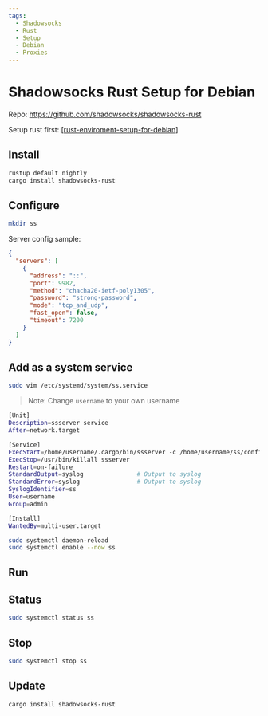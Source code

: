 ```yaml
---
tags:
  - Shadowsocks
  - Rust
  - Setup
  - Debian
  - Proxies
---
```


# Shadowsocks Rust Setup for Debian

Repo: <https://github.com/shadowsocks/shadowsocks-rust>

Setup rust first: [[rust-enviroment-setup-for-debian]]

## Install

```bash
rustup default nightly
cargo install shadowsocks-rust
```

## Configure

```bash
mkdir ss
```

Server config sample:

```json
{
  "servers": [
    {
      "address": "::",
      "port": 9982,
      "method": "chacha20-ietf-poly1305",
      "password": "strong-password",
      "mode": "tcp_and_udp",
      "fast_open": false,
      "timeout": 7200
    }
  ]
}
```

## Add as a system service

```bash
sudo vim /etc/systemd/system/ss.service
```


> Note: Change `username` to your own username

```bash
[Unit]
Description=ssserver service
After=network.target

[Service]
ExecStart=/home/username/.cargo/bin/ssserver -c /home/username/ss/config.json
ExecStop=/usr/bin/killall ssserver
Restart=on-failure
StandardOutput=syslog               # Output to syslog
StandardError=syslog                # Output to syslog
SyslogIdentifier=ss
User=username
Group=admin

[Install]
WantedBy=multi-user.target
```

```bash
sudo systemctl daemon-reload
sudo systemctl enable --now ss
```

## Run

## Status

```bash
sudo systemctl status ss
```

## Stop

```bash
sudo systemctl stop ss
```

## Update

```bash
cargo install shadowsocks-rust
```

[//begin]: # "Autogenerated link references for markdown compatibility"
[rust-enviroment-setup-for-debian]: rust-enviroment-setup-for-debian.md "Rust Environment Setup for Debian"
[//end]: # "Autogenerated link references"
